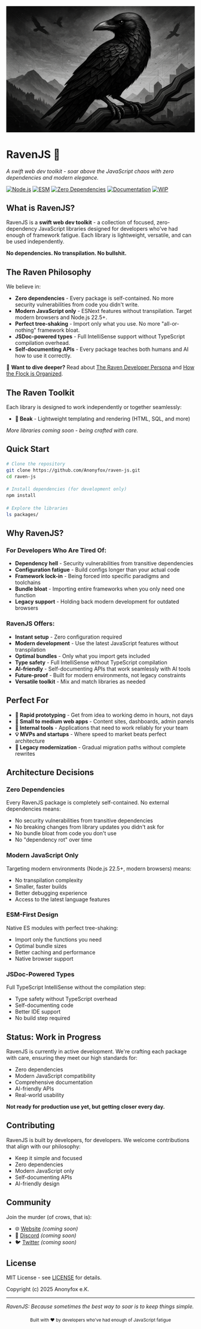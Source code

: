 <div align="center">
  <img src="media/raven-landscape.png" alt="RavenJS Landscape" style="max-width: 100%; height: auto;">
</div>

# RavenJS 🦅

_A swift web dev toolkit - soar above the JavaScript chaos with zero dependencies and modern elegance._

[![Node.js](https://img.shields.io/badge/Node.js-22.5+-green.svg)](https://nodejs.org/)
[![ESM](https://img.shields.io/badge/ESM-Only-blue.svg)](https://nodejs.org/api/esm.html)
[![Zero Dependencies](https://img.shields.io/badge/Zero-Dependencies-brightgreen.svg)](https://github.com/Anonyfox/ravenjs)
[![Documentation](https://img.shields.io/badge/Documentation-Online-blue.svg)](https://docs.ravenjs.dev)
[![WIP](https://img.shields.io/badge/Status-WIP-orange.svg)](https://github.com/Anonyfox/ravenjs)

## What is RavenJS?

RavenJS is a **swift web dev toolkit** - a collection of focused, zero-dependency JavaScript libraries designed for developers who've had enough of framework fatigue. Each library is lightweight, versatile, and can be used independently.

**No dependencies. No transpilation. No bullshit.**

## The Raven Philosophy

We believe in:

- **Zero dependencies** - Every package is self-contained. No more security vulnerabilities from code you didn't write.
- **Modern JavaScript only** - ESNext features without transpilation. Target modern browsers and Node.js 22.5+.
- **Perfect tree-shaking** - Import only what you use. No more "all-or-nothing" framework bloat.
- **JSDoc-powered types** - Full IntelliSense support without TypeScript compilation overhead.
- **Self-documenting APIs** - Every package teaches both humans and AI how to use it correctly.

📖 **Want to dive deeper?** Read about [The Raven Developer Persona](PHILOSOPHY.md) and [How the Flock is Organized](packages/README.md).

## The Raven Toolkit

Each library is designed to work independently or together seamlessly:

- **🦜 Beak** - Lightweight templating and rendering (HTML, SQL, and more)

_More libraries coming soon - being crafted with care._

## Quick Start

```bash
# Clone the repository
git clone https://github.com/Anonyfox/raven-js.git
cd raven-js

# Install dependencies (for development only)
npm install

# Explore the libraries
ls packages/
```

## Why RavenJS?

### For Developers Who Are Tired Of:

- **Dependency hell** - Security vulnerabilities from transitive dependencies
- **Configuration fatigue** - Build configs longer than your actual code
- **Framework lock-in** - Being forced into specific paradigms and toolchains
- **Bundle bloat** - Importing entire frameworks when you only need one function
- **Legacy support** - Holding back modern development for outdated browsers

### RavenJS Offers:

- **Instant setup** - Zero configuration required
- **Modern development** - Use the latest JavaScript features without transpilation
- **Optimal bundles** - Only what you import gets included
- **Type safety** - Full IntelliSense without TypeScript compilation
- **AI-friendly** - Self-documenting APIs that work seamlessly with AI tools
- **Future-proof** - Built for modern environments, not legacy constraints
- **Versatile toolkit** - Mix and match libraries as needed

## Perfect For

- **🚀 Rapid prototyping** - Get from idea to working demo in hours, not days
- **📱 Small to medium web apps** - Content sites, dashboards, admin panels
- **🏢 Internal tools** - Applications that need to work reliably for your team
- **💡 MVPs and startups** - Where speed to market beats perfect architecture
- **🔄 Legacy modernization** - Gradual migration paths without complete rewrites

## Architecture Decisions

### Zero Dependencies

Every RavenJS package is completely self-contained. No external dependencies means:

- No security vulnerabilities from transitive dependencies
- No breaking changes from library updates you didn't ask for
- No bundle bloat from code you don't use
- No "dependency rot" over time

### Modern JavaScript Only

Targeting modern environments (Node.js 22.5+, modern browsers) means:

- No transpilation complexity
- Smaller, faster builds
- Better debugging experience
- Access to the latest language features

### ESM-First Design

Native ES modules with perfect tree-shaking:

- Import only the functions you need
- Optimal bundle sizes
- Better caching and performance
- Native browser support

### JSDoc-Powered Types

Full TypeScript IntelliSense without the compilation step:

- Type safety without TypeScript overhead
- Self-documenting code
- Better IDE support
- No build step required

## Status: Work in Progress

RavenJS is currently in active development. We're crafting each package with care, ensuring they meet our high standards for:

- Zero dependencies
- Modern JavaScript compatibility
- Comprehensive documentation
- AI-friendly APIs
- Real-world usability

**Not ready for production use yet, but getting closer every day.**

## Contributing

RavenJS is built by developers, for developers. We welcome contributions that align with our philosophy:

- Keep it simple and focused
- Zero dependencies
- Modern JavaScript only
- Self-documenting APIs
- AI-friendly design

## Community

Join the murder (of crows, that is):

- 🌐 [Website](https://ravenjs.dev) _(coming soon)_
- 💬 [Discord](https://discord.gg/ravenjs) _(coming soon)_
- 🐦 [Twitter](https://twitter.com/ravenjs) _(coming soon)_

## License

MIT License - see [LICENSE](LICENSE) for details.

Copyright (c) 2025 Anonyfox e.K.

---

_RavenJS: Because sometimes the best way to soar is to keep things simple._

<div align="center">
  <sub>Built with ❤️ by developers who've had enough of JavaScript fatigue</sub>
</div>
